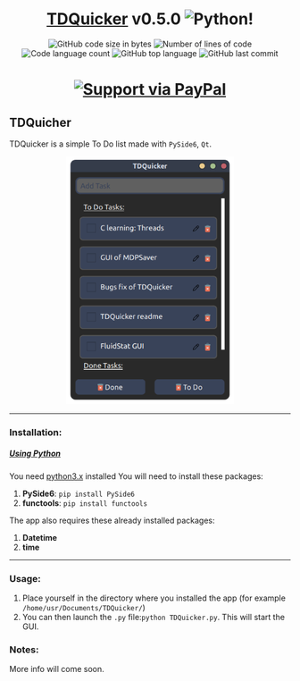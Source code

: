 # <h1 align="center"><ins> TDQuicker</ins> v0.5.0 ![Python](.git_files/python.ico)!</h1>

<p align="center">
	<img alt="GitHub code size in bytes" src="https://img.shields.io/github/languages/code-size/GaecKo/TDQuicker?color=lightblue" />
	<img alt="Number of lines of code" src="https://img.shields.io/tokei/lines/github/GaecKo/TDQuicker?color=critical" />
	<img alt="Code language count" src="https://img.shields.io/github/languages/count/GaecKo/TDQuicker?color=yellow" />
	<img alt="GitHub top language" src="https://img.shields.io/github/languages/top/GaecKo/TDQuicker?color=blue" />
	<img alt="GitHub last commit" src="https://img.shields.io/github/last-commit/GaecKo/TDQuicker?color=green" />
</p>
<h1 align="center">

[![Support via PayPal](https://cdn.rawgit.com/twolfson/paypal-github-button/1.0.0/dist/button.svg)](https://paypal.me/ArthurDeNeyer?country.x=BE&locale.x=fr_FR) 

</h1>

## TDQuicher
TDQuicker is a simple To Do list made with `PySide6`, `Qt`. 
<p align="center">
    <img src=".git_files/TDQuicker.png" width=300>
</p>

****
### Installation: 
##### <ins> Using Python </ins> 
You need [python3.x](https://www.python.org/downloads/) installed
You will need to install these packages:
1. **PySide6**: `pip install PySide6`
2. **functools**: `pip install functools`

The app also requires these already installed packages:
1. **Datetime**
2. **time** 

****

### Usage:
1. Place yourself in the directory where you installed the app (for example `/home/usr/Documents/TDQuicker/`) 
2. You can then launch the `.py` file:`python TDQuicker.py`. This will start the GUI. 

### Notes:
More info will come soon. 